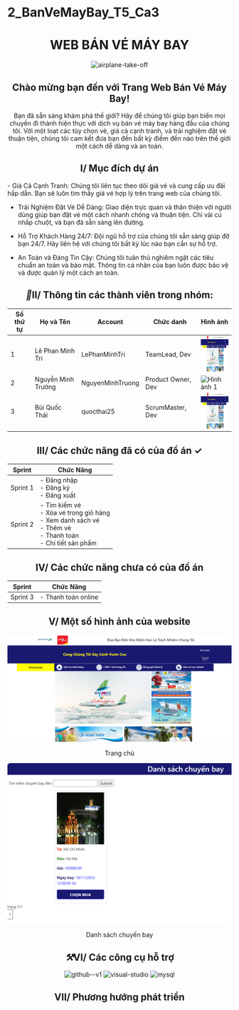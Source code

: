 # 2_BanVeMayBay_T5_Ca3
<h1 align="center">WEB BÁN VÉ MÁY BAY</h1>
<p align="center"><img width="60" height="60" src="https://img.icons8.com/papercut/60/airplane-take-off.png" alt="airplane-take-off"/></p>
<h2 align="center">Chào mừng bạn đến với Trang Web Bán Vé Máy Bay!</h2>
<p align="center">Bạn đã sẵn sàng khám phá thế giới? Hãy để chúng tôi giúp bạn biến mọi chuyến đi thành hiện thực với dịch vụ bán vé máy bay hàng đầu của chúng tôi. Với một loạt các tùy chọn vé, giá cả cạnh tranh, và trải nghiệm đặt vé thuận tiện, chúng tôi cam kết đưa bạn đến bất kỳ điểm đến nào trên thế giới một cách dễ dàng và an toàn.</p>
<h2 align="center">I/ Mục đích dự án</h2>
<p>
- Giá Cả Cạnh Tranh: Chúng tôi liên tục theo dõi giá vé và cung cấp ưu đãi hấp dẫn. Bạn sẽ luôn tìm thấy giá vé hợp lý trên trang web của chúng tôi.

- Trải Nghiệm Đặt Vé Dễ Dàng: Giao diện trực quan và thân thiện với người dùng giúp bạn đặt vé một cách nhanh chóng và thuận tiện. Chỉ vài cú nhấp chuột, và bạn đã sẵn sàng lên đường.

- Hỗ Trợ Khách Hàng 24/7: Đội ngũ hỗ trợ của chúng tôi sẵn sàng giúp đỡ bạn 24/7. Hãy liên hệ với chúng tôi bất kỳ lúc nào bạn cần sự hỗ trợ.

- An Toàn và Đáng Tin Cậy: Chúng tôi tuân thủ nghiêm ngặt các tiêu chuẩn an toàn và bảo mật. Thông tin cá nhân của bạn luôn được bảo vệ và được quản lý một cách an toàn.</p>
<h2 align="center"><i>&#x1F464;</i>II/ Thông tin các thành viên trong nhóm:</h2>
<div align="center">
<table style="width:100%;">
  <tr>
    <thead>
      <tr>
        <th>Số thứ tự</th>
        <th>Họ và Tên</th>
        <th>Account</th>
        <th>Chức danh</th>
        <th>Hình ảnh</th>
      </tr>
    </thead>
    <tbody>
      <tr>
        <td>1</td>
        <td>Lê Phan Minh Trí</td>
        <td>LePhanMinhTri</td>
        <td>TeamLead, Dev</td>
        <td><a href="https://www.facebook.com/redd.thai.9"><img src="Screenshot 2023-11-09 101156.png" alt="Hình ảnh 1" width="100" height="80"></a></td>
      </tr>
      <tr>
        <td>2</td>
        <td>Nguyễn Minh Trường</td>
        <td>NguyenMinhTruong</td>
        <td>Product Owner, Dev</td>
        <td><img src="" alt="Hình ảnh 1" width="100" height="80"></td>
      </tr>
      <tr>
        <td>3</td>
        <td>Bùi Quốc Thái</td>
        <td>quocthai25</td>
        <td>ScrumMaster, Dev</td>
        <td><img src="Screenshot 2023-11-09 101156.png" alt="Hình ảnh 1" width="100" height="80"></td>
      </tr>
    </tbody>
  </table>
</div>
<h2 align="center">III/ Các chức năng đã có của đồ án &#x2713;</h2>
<div align="center"> 
  <table>
    <thead>
      <tr>
        <th>Sprint</th>
        <th>Chức Năng</th>
      </tr>
    </thead>
    <tbody>
      <tr>
        <td>Sprint 1</td>
        <td>- Đăng nhập<br>- Đăng ký<br>- Đăng xuất</td>
      </tr>
      <tr>
        <td>Sprint 2</td>
        <td>- Tìm kiếm vé<br>- Xóa vé trong giỏ hàng<br>- Xem danh sách vé<br>- Thêm vé<br>- Thanh toán<br>- Chi tiết sản phẩm</td>
      </tr>
    </tbody>
  </table>
</div>

<h2 align="center">IV/ Các chức năng chưa có của đồ án</h2>
<div align="center">
  <table>
    <thead>
      <tr>
        <th>Sprint</th>
        <th>Chức Năng</th>
      </tr>
    </thead>
    <tbody>
      <tr>
        <td>Sprint 3</td>
        <td>- Thanh toán online</td>
      </tr>
    </tbody>
  </table>
</div>
  <h2 align="center">V/ Một số hình ảnh của website</h2>
<img src="https://github.com/LePhanMinhTri/2_BanVeMayBay_T5_Ca3/blob/main/Screenshot%202023-11-09%20101156.png">
<p align="center">Trang chủ</p>
<img src="https://github.com/LePhanMinhTri/2_BanVeMayBay_T5_Ca3/blob/main/Screenshot%202023-11-09%20101805.png">
<p align="center">Danh sách chuyến bay</p>
<h2 align="center"><i>&#x2692;</i>VI/ Các công cụ hỗ trợ</h2>
<p align="center">
  <img width="96" height="96" src="https://img.icons8.com/color-glass/96/github--v1.png" alt="github--v1"/>
  <img width="96" height="96" src="https://img.icons8.com/fluency/96/visual-studio.png" alt="visual-studio"/>
  <img width="96" height="96" src="https://img.icons8.com/parakeet/96/mysql.png" alt="mysql"/>
</p>
<h2 align="center">VII/ Phương hướng phát triển</h2>
 
  
  
